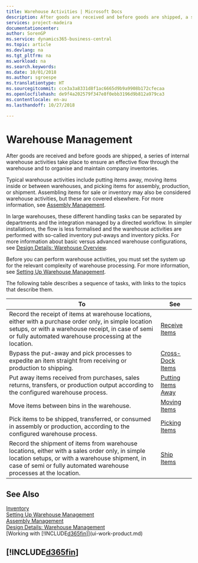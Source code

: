 ```yaml
---
title: Warehouse Activities | Microsoft Docs
description: After goods are received and before goods are shipped, a series of internal warehouse activities take place to ensure an effective flow through the warehouse and to organise and maintain company inventories.
services: project-madeira
documentationcenter: 
author: SorenGP
ms.service: dynamics365-business-central
ms.topic: article
ms.devlang: na
ms.tgt_pltfrm: na
ms.workload: na
ms.search.keywords: 
ms.date: 10/01/2018
ms.author: sgroespe
ms.translationtype: HT
ms.sourcegitcommit: cce3a3a8331d8f1ac6665d9b9a9908b172cfecaa
ms.openlocfilehash: de9f4a202579f347e8f0ebb3196d9b812a979ca3
ms.contentlocale: en-au
ms.lasthandoff: 10/27/2018

---
```

# <a name="warehouse-management"></a>Warehouse Management
After goods are received and before goods are shipped, a series of internal warehouse activities take place to ensure an effective flow through the warehouse and to organise and maintain company inventories.

Typical warehouse activities include putting items away, moving items inside or between warehouses, and picking items for assembly, production, or shipment. Assembling items for sale or inventory may also be considered warehouse activities, but these are covered elsewhere. For more information, see [Assembly Management](assembly-assemble-items.md).  

In large warehouses, these different handling tasks can be separated by departments and the integration managed by a directed workflow. In simpler installations, the flow is less formalised and the warehouse activities are performed with so-called inventory put-aways and inventory picks. For more information about basic versus advanced warehouse configurations, see [Design Details: Warehouse Overview](design-details-warehouse-overview.md).

Before you can perform warehouse activities, you must set the system up for the relevant complexity of warehouse processing. For more information, see [Setting Up Warehouse Management](warehouse-setup-warehouse.md).

 The following table describes a sequence of tasks, with links to the topics that describe them.   

|**To**|**See**|  
|------------|-------------|  
|Record the receipt of items at warehouse locations, either with a purchase order only, in simple location setups, or with a warehouse receipt, in case of semi or fully automated warehouse processing at the location.|[Receive Items](warehouse-how-receive-items.md)|
|Bypass the put-away and pick processes to expedite an item straight from receiving or production to shipping.|[Cross-Dock Items](warehouse-how-to-cross-dock-items.md)|    
|Put away items received from purchases, sales returns, transfers, or production output according to the configured warehouse process.|[Putting Items Away](warehouse-put-away-items.md)|
|Move items between bins in the warehouse.|[Moving Items](warehouse-move-items.md)|
|Pick items to be shipped, transferred, or consumed in assembly or production, according to the configured warehouse process.|[Picking Items](warehouse-pick-items.md)|
|Record the shipment of items from warehouse locations, either with a sales order only, in simple location setups, or with a warehouse shipment, in case of semi or fully automated warehouse processes at the location.|[Ship Items](warehouse-how-ship-items.md)|  

## <a name="see-also"></a>See Also  
[Inventory](inventory-manage-inventory.md)  
[Setting Up Warehouse Management](warehouse-setup-warehouse.md)     
[Assembly Management](assembly-assemble-items.md)    
[Design Details: Warehouse Management](design-details-warehouse-management.md)  
[Working with [!INCLUDE[d365fin](includes/d365fin_md.md)]](ui-work-product.md)  

## [!INCLUDE[d365fin](includes/free_trial_md.md)]  
 

